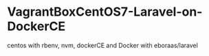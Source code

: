 # VagrantBoxCentOS7-Laravel-on-DockerCE
centos with rbenv, nvm, dockerCE and Docker with eboraas/laravel
